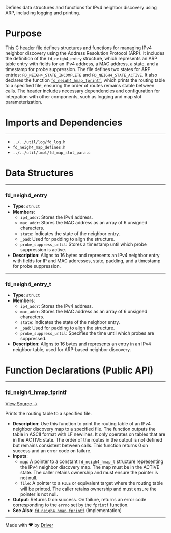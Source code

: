 <!--------------------------------------------------------------------------------->
<!-- IMPORTANT: This file is auto-generated by Driver (https://driver.ai). -------->
<!-- Manual edits may be overwritten on future commits. --------------------------->
<!--------------------------------------------------------------------------------->

Defines data structures and functions for IPv4 neighbor discovery using ARP, including logging and printing.

# Purpose
This C header file defines structures and functions for managing IPv4 neighbor discovery using the Address Resolution Protocol (ARP). It includes the definition of the `fd_neigh4_entry` structure, which represents an ARP table entry with fields for an IPv4 address, a MAC address, a state, and a timestamp for probe suppression. The file defines two states for ARP entries: `FD_NEIGH4_STATE_INCOMPLETE` and `FD_NEIGH4_STATE_ACTIVE`. It also declares the function [`fd_neigh4_hmap_fprintf`](<#fd_neigh4_hmap_fprintf>), which prints the routing table to a specified file, ensuring the order of routes remains stable between calls. The header includes necessary dependencies and configuration for integration with other components, such as logging and map slot parameterization.
# Imports and Dependencies

---
- `../../util/log/fd_log.h`
- `fd_neigh4_map_defines.h`
- `../../util/tmpl/fd_map_slot_para.c`


# Data Structures

---
### fd\_neigh4\_entry
- **Type**: ``struct``
- **Members**:
    - ``ip4_addr``: Stores the IPv4 address.
    - ``mac_addr``: Stores the MAC address as an array of 6 unsigned characters.
    - ``state``: Indicates the state of the neighbor entry.
    - ``_pad``: Used for padding to align the structure.
    - ``probe_suppress_until``: Stores a timestamp until which probe suppression is active.
- **Description**: Aligns to 16 bytes and represents an IPv4 neighbor entry with fields for IP and MAC addresses, state, padding, and a timestamp for probe suppression.


---
### fd\_neigh4\_entry\_t
- **Type**: ``struct``
- **Members**:
    - ``ip4_addr``: Stores the IPv4 address.
    - ``mac_addr``: Stores the MAC address as an array of 6 unsigned characters.
    - ``state``: Indicates the state of the neighbor entry.
    - ``_pad``: Used for padding to align the structure.
    - ``probe_suppress_until``: Specifies the time until which probes are suppressed.
- **Description**: Aligns to 16 bytes and represents an entry in an IPv4 neighbor table, used for ARP-based neighbor discovery.


# Function Declarations (Public API)

---
### fd\_neigh4\_hmap\_fprintf<!-- {{#callable_declaration:fd_neigh4_hmap_fprintf}} -->
[View Source →](<../../../../../src/waltz/neigh/fd_neigh4_map.h#L35>)

Prints the routing table to a specified file.
- **Description**: Use this function to print the routing table of an IPv4 neighbor discovery map to a specified file. The function outputs the table in ASCII format with LF newlines. It only operates on tables that are in the ACTIVE state. The order of the routes in the output is not defined but remains consistent between calls. This function returns 0 on success and an error code on failure.
- **Inputs**:
    - `map`: A pointer to a constant `fd_neigh4_hmap_t` structure representing the IPv4 neighbor discovery map. The map must be in the ACTIVE state. The caller retains ownership and must ensure the pointer is not null.
    - `file`: A pointer to a `FILE` or equivalent target where the routing table will be printed. The caller retains ownership and must ensure the pointer is not null.
- **Output**: Returns 0 on success. On failure, returns an error code corresponding to the `errno` set by the `fprintf` function.
- **See Also**: [`fd_neigh4_hmap_fprintf`](<fd_neigh4_map.c.md#fd_neigh4_hmap_fprintf>)  (Implementation)



---
Made with ❤️ by [Driver](https://www.driver.ai/)